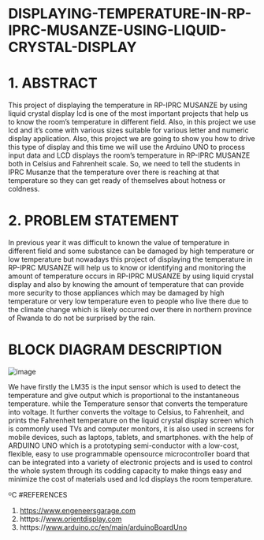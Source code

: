 # DISPLAYING-TEMPERATURE-IN-RP-IPRC-MUSANZE-USING-LIQUID-CRYSTAL-DISPLAY
# 1.	ABSTRACT
This project of displaying the temperature in RP-IPRC MUSANZE by using liquid crystal display lcd is one of the most important projects that help us to know the room’s temperature in different field. Also, in this project we use lcd and it’s come with various sizes suitable for various letter and numeric display application. Also, this project we are going to show you how to drive this type of display and this time we will use the Arduino UNO to process input data and LCD displays the room’s temperature in RP-IPRC MUSANZE both in Celsius and Fahrenheit scale. So, we need to tell the students in IPRC Musanze that the temperature over there is reaching at that temperature so they can get ready of themselves about hotness or coldness.

# 2.	PROBLEM STATEMENT
In previous year it was difficult to known the value  of temperature in different field and some substance can be damaged by high temperature or low temperature  but nowadays this project of displaying the temperature in RP-IPRC MUSANZE will help us to know or identifying and monitoring the amount of temperature occurs in RP-IPRC MUSANZE by using liquid crystal display and also by knowing the amount of temperature that can provide more security to those appliances which may be damaged by high temperature or very low temperature even to people who live there due to the climate change which is likely occurred over there in northern province of Rwanda to do not be surprised by the rain.  

# BLOCK DIAGRAM DESCRIPTION
![image](https://user-images.githubusercontent.com/104396491/165182684-3511e2ad-962d-4349-9033-0af0389c7eb8.png)

We have firstly the LM35 is the input sensor which is used to detect the temperature and give output which is proportional to the instantaneous temperature. while the Temperature sensor that converts the temperature into voltage. It further converts the voltage to Celsius, to Fahrenheit, and prints the Fahrenheit temperature on the liquid crystal display screen which is commonly used TVs and computer monitors, it is also used in screens for mobile devices, such as laptops, tablets, and smartphones. with the help of ARDUINO UNO which is a prototyping semi-conductor with a low-cost, flexible, easy to use programmable opensource microcontroller board that can be integrated into a variety of electronic projects and is used to control the whole system through its codding capacity to make things easy and minimize the cost of materials used and lcd displays the room temperature.

ᴼC
#REFERENCES
1.	https://www.engeneersgarage.com
2.	htttps://www.orientdisplay.com
3.	htttps://www.arduino.cc/en/main/arduinoBoardUno


